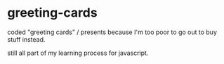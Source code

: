 greeting-cards
==============

coded "greeting cards" / presents because I'm too poor to go out to buy stuff instead.

still all part of my learning process for javascript.
